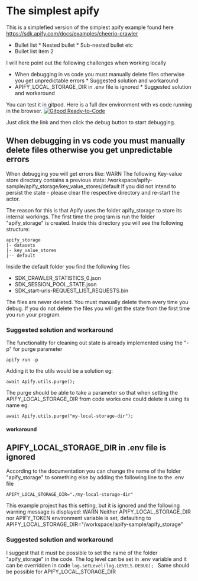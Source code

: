 # The simplest apify

This is a simplefied version of the simplest apify example found here https://sdk.apify.com/docs/examples/cheerio-crawler

* Bullet list
      * Nested bullet
            * Sub-nested bullet etc
* Bullet list item 2

I will here point out the following challenges when working locally 

* When debugging in vs code you must manually delete files otherwise you get unpredictable errors
      * Suggested solution and workaround
* APIFY_LOCAL_STORAGE_DIR in .env file is ignored
      * Suggested solution and workaround


You can test it in gitpod.  Here is a full dev environment with vs code running in the browser.
[![Gitpod Ready-to-Code](https://img.shields.io/badge/Gitpod-ready--to--code-blue?logo=gitpod)](https://gitpod.io/#https://github.com/terchris/apify-sample)

Just click the link and then click the debug button to start debugging.

## When debugging in vs code you must manually delete files otherwise you get unpredictable errors
When debugging you will get errors like:
WARN  The following Key-value store directory contains a previous state:
      /workspace/apify-sample/apify_storage/key_value_stores/default
      If you did not intend to persist the state - please clear the respective directory and re-start the actor.

The reason for this is that Apify uses the folder apify_storage to store its internal workings. 
The first time the program is run the folder "apify_storage" is created.
Inside this directory you will see the following structure:

```
apify_storage
|- datasets
|- key_value_stores
|-- default
```
Inside the default folder you find the following files
* SDK_CRAWLER_STATISTICS_0.json
* SDK_SESSION_POOL_STATE.json
* SDK_start-urls-REQUEST_LIST_REQUESTS.bin

The files are never deleted. You must manually delete them every time you debug. If you do not delete the files you will get the state from the first time you run your program.

### Suggested solution and workaround
The functionality for cleaning out state is already implemented using the "-p" for purge parameter 
```
apify run -p
```
Adding it to the utils would be a solution eg:
```
await Apify.utils.purge();
```

The purge should be able to take a parameter so that when setting the APIFY_LOCAL_STORAGE_DIR from code works one could delete it using its name eg:
```
await Apify.utils.purge("my-local-storage-dir");
```

#### workaround


## APIFY_LOCAL_STORAGE_DIR in .env file is ignored
According to the documentation you can change the name of the folder "apify_storage" to something else by adding the following line to the .env file
```
APIFY_LOCAL_STORAGE_DIR="./my-local-storage-dir"
```
This example project has this setting, but it is ignored and the following warning message is displayed:
WARN  Neither APIFY_LOCAL_STORAGE_DIR nor APIFY_TOKEN environment variable is set, defaulting to APIFY_LOCAL_STORAGE_DIR="/workspace/apify-sample/apify_storage"


### Suggested solution and workaround
I suggest that it must be possible to set the name of the folder "apify_storage" in the code.
The log level can be set in .env variable and it can be overridden in code 
```log.setLevel(log.LEVELS.DEBUG); ```
Same should be possible for APIFY_LOCAL_STORAGE_DIR



